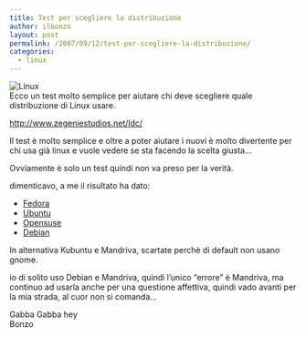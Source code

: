 ```yaml
---
title: Test per scegliere la distribuzione
author: ilbonzo
layout: post
permalink: /2007/09/12/test-per-scegliere-la-distribuzione/
categories:
  - linux
---
```

![Linux][1]  
Ecco un test molto semplice per aiutare chi deve scegliere quale distribuzione di Linux usare.

<http://www.zegeniestudios.net/ldc/>

Il test è molto semplice e oltre a poter aiutare i nuovi è molto divertente per chi usa già linux e vuole vedere se sta facendo la scelta giusta&#8230;

Ovviamente è solo un test quindi non va preso per la verità.

dimenticavo, a me il risultato ha dato:

*   [Fedora][2]
*   [Ubuntu][3]
*   [Opensuse][4]
*   [Debian][5]

In alternativa Kubuntu e Mandriva, scartate perchè di default non usano gnome.

io di solito uso Debian e Mandriva, quindi l&#8217;unico &#8220;errore&#8221; è Mandriva, ma continuo ad usarla anche per una questione affettiva, quindi vado avanti per la mia strada, al cuor non si comanda&#8230;

Gabba Gabba hey  
Bonzo

<div class='kindleWidget kindleLight' >
  
</div>



 [1]: http://magni.me/wp-content/uploads/2007/09/linux.jpg
 [2]: http://fedora.redhat.com/
 [3]: http://www.ubuntulinux.org/
 [4]: http://www.opensuse.org/
 [5]: http://www.debian.org/